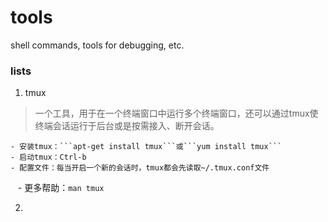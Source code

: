 # tools
shell commands, tools for debugging, etc.

### lists

1. tmux

> 一个工具，用于在一个终端窗口中运行多个终端窗口，还可以通过tmux使终端会话运行于后台或是按需接入、断开会话。

    - 安装tmux：```apt-get install tmux```或```yum install tmux```
    - 启动tmux：Ctrl-b
    - 配置文件：每当开启一个新的会话时，tmux都会先读取~/.tmux.conf文件
    - 更多帮助：```man tmux```

2. 
